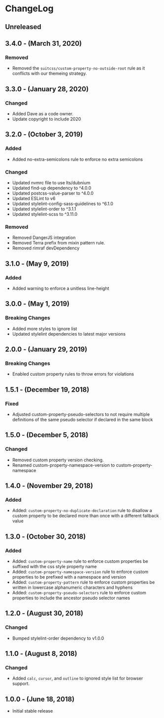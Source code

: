 ChangeLog
=========

Unreleased
----------

3.4.0 - (March 31, 2020)
-----------------
### Removed
* Removed the `suitcss/custom-property-no-outside-root` rule as it conflicts with our themeing strategy.

3.3.0 - (January 28, 2020)
-----------------
### Changed
* Added Dave as a code owner.
* Update copyright to include 2020

3.2.0 - (October 3, 2019)
-----------------
### Added
* Added no-extra-semicolons rule to enforce no extra semicolons

### Changed
* Updated nvmrc file to use lts/dubnium
* Updated find-up dependency to ^4.0.0
* Updated postcss-value-parser to ^4.0.0
* Updated ESLint to v6
* Updated stylelint-config-sass-guidelines to ^6.1.0
* Updated stylelint-order to ^3.1.1
* Updated stylelint-scss to ^3.11.0

### Removed
* Removed DangerJS integration
* Removed Terra prefix from mixin pattern rule.
* Removed rimraf devDependency

3.1.0 - (May 9, 2019)
-----------------
### Added
* Added warning to enforce a unitless line-height

3.0.0 - (May 1, 2019)
-----------------
### Breaking Changes
* Added more styles to ignore list
* Updated stylelint dependencies to latest major versions

2.0.0 - (January 29, 2019)
-----------------
### Breaking Changes
- Enabled custom property rules to throw errors for violations

1.5.1 - (December 19, 2018)
-----------------
### Fixed
* Adjusted custom-property-pseudo-selectors to not require multiple definitions of the same pseudo selector if declared in the same block

1.5.0 - (December 5, 2018)
-----------------
### Changed
* Removed custom property version checking.
* Renamed custom-property-namespace-version to custom-property-namespace

1.4.0 - (November 29, 2018)
-----------------
### Added
* Added: `custom-property-no-duplicate-declaration` rule to disallow a custom property to be declared more than once with a different fallback value

1.3.0 - (October 30, 2018)
------------------
### Added
* Added: `custom-property-name` rule to enforce custom properties be suffixed with the css style property name
* Added: `custom-property-namespace-version` rule to enforce custom properties to be prefixed with a namespace and version
* Added: `custom-property-pattern` rule to enforce custom properties be written in lowercase alphanumeric characters and hyphens
* Added: `custom-property-pseudo-selectors` rule to enforce custom properties to include the ancestor pseudo selector names

1.2.0 - (August 30, 2018)
------------------
### Changed
* Bumped stylelint-order dependency to v1.0.0

1.1.0 - (August 8, 2018)
------------------
### Changed
* Added `calc`, `cursor`, and `outline` to ignored style list for browser support.

1.0.0 - (June 18, 2018)
------------------
* Initial stable release
